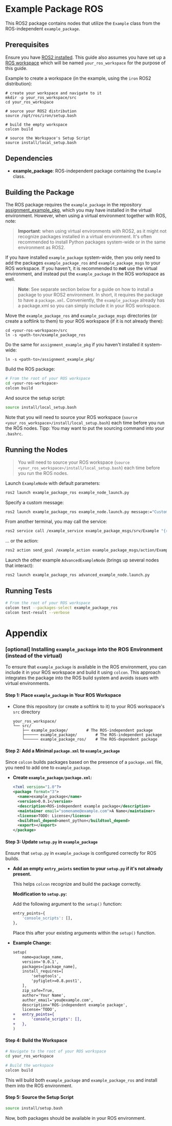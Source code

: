 # Example Package ROS


This ROS2 package contains nodes that utilize the `Example` class from the ROS-independent `example_package`.

## Prerequisites

Ensure you have [ROS2 installed](https://docs.ros.org/en/iron/Installation.html). This guide also assumes you have set up a [ROS workspace](https://docs.ros.org/en/iron/Tutorials/Beginner-Client-Libraries/Creating-A-Workspace/Creating-A-Workspace.html) which will be named `your_ros_workspace` for the purpose of this guide.

Example to create a workspace (in the example, using the `iron` ROS2 distribution):
```
# create your workspace and navigate to it
mkdir -p your_ros_workspace/src
cd your_ros_workspace

# source your ROS2 distribution
source /opt/ros/iron/setup.bash

# build the empty workspace
colcon build

# source the Workspace's Setup Script
source install/local_setup.bash
```

## Dependencies

- **example_package**: ROS-independent package containing the `Example` class.

## Building the Package

The ROS package requires the `example_package` in the repository [assignment_example_pkg](https://github.com/Sunrise-Robotics/assignment_example_pkg), which you may have installed in the virtual environment.
However, when using a virtual environment together with ROS, note:

> **Important**: when using virtual environments with ROS2, as it might not recognize packages installed in a virtual environment. It's often recommended to install Python packages system-wide or in the same environment as ROS2.

If you have installed `example_package` system-wide, then you only need to add the packages `example_package_ros` and `example_package_msgs` to your ROS workspace. If you haven't, it is recommended
to **not** use the virtual environment, and instead put the `example_package` in the ROS workspace as well.

> **Note**: See separate section below for a guide on how to install a package to your ROS2 environment. In short, it requires the package to have a `package.xml`. Conveniently, the `example_package` already has a package.xml so you can simply include it in your ROS workspace.

Move the `example_package_ros` and `example_package_msgs` directories (or create a softlink to them) to your ROS workspace (if it is not already there):

```
cd <your-ros-workspace>/src
ln -s <path-to>/example_package_ros
```

Do the same for `assignment_example_pkg` if you haven't  installed it system-wide:

```
ln -s <path-to>/assignment_example_pkg/
```

Build the ROS package:

```bash
# From the root of your ROS workspace
cd <your-ros-workspace>
colcon build
```

And source the setup script:

```bash
source install/local_setup.bash
```

Note that you will need to source your ROS workspace (`source <your_ros_workspace>/install/local_setup.bash`) each time before you run the ROS nodes.
Tipp: You may want to put the sourcing command into your `.bashrc`.

## Running the Nodes

> You will need to source your ROS workspace (`source <your_ros_workspace>/install/local_setup.bash`) each time before you run the ROS nodes.

Launch `ExampleNode` with default parameters:

```bash
ros2 launch example_package_ros example_node_launch.py
```

Specify a custom message:

```bash
ros2 launch example_package_ros example_node.launch.py message:="Custom Message"
```

From another terminal, you may call the service:

```bash
ros2 service call /example_service example_package_msgs/srv/Example "{request_message: 'Test message'}"
```

... or the action:

```bash
ros2 action send_goal /example_action example_package_msgs/action/Example "{goal_message: 'Start the action'}"
```

Launch the other example `AdvancedExampleNode` (brings up several nodes that interact):

```bash
ros2 launch example_package_ros advanced_example_node.launch.py
```

## Running Tests

```bash
# From the root of your ROS workspace
colcon test --packages-select example_package_ros
colcon test-result --verbose
```



# Appendix

### [optional] Installing `example_package` into the ROS Environment (instead of the virtual)

To ensure that `example_package` is available in the ROS environment, you can include it in your ROS workspace and build it using `colcon`. This approach integrates the package into the ROS build system and avoids issues with virtual environments.

#### Step 1: Place `example_package` in Your ROS Workspace

- Clone this repository (or create a softlink to it) to your ROS workspace's `src` directory

  ```
  your_ros_workspace/
  └── src/
      ├── example_package/        # The ROS-independent package
      ├────── example_package/        # The ROS-independent package
      └────── example_package_ros/    # The ROS-dependent package
  ```

#### Step 2: Add a Minimal `package.xml` to `example_package`

Since `colcon` builds packages based on the presence of a `package.xml` file, you need to add one to `example_package`.

- **Create `example_package/package.xml`:**

  ```xml
  <?xml version="1.0"?>
  <package format="3">
    <name>example_package</name>
    <version>0.0.1</version>
    <description>ROS-independent example package</description>
    <maintainer email="somename@example.com">A Name</maintainer>
    <license>TODO: License</license>
    <buildtool_depend>ament_python</buildtool_depend>
    <export></export>
  </package>
  ```

#### Step 3: Update `setup.py` in `example_package`

Ensure that `setup.py` in `example_package` is configured correctly for ROS builds.

- **Add an empty `entry_points` section to your `setup.py` if it's not already present.**

  This helps `colcon` recognize and build the package correctly.

  **Modification to `setup.py`:**

  Add the following argument to the `setup()` function:

  ```python
  entry_points={
      'console_scripts': [],
  },
  ```

  Place this after your existing arguments within the `setup()` function.

- **Example Change:**

  ```diff
  setup(
      name=package_name,
      version='0.0.1',
      packages=[package_name],
      install_requires=[
          'setuptools',
          'pyfiglet>=0.8.post1',
      ],
      zip_safe=True,
      author='Your Name',
      author_email='you@example.com',
      description='ROS-independent example package',
      license='TODO',
  +   entry_points={
  +       'console_scripts': [],
  +   },
  )
  ```


#### Step 4: Build the Workspace

```bash
# Navigate to the root of your ROS workspace
cd your_ros_workspace

# Build the workspace
colcon build
```

This will build both `example_package` and `example_package_ros` and install them into the ROS environment.

#### Step 5: Source the Setup Script

```bash
source install/setup.bash
```

Now, both packages should be available in your ROS environment.


